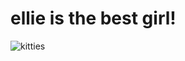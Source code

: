 # ellie is the best girl!
![kitties](https://preview.redd.it/5l9114ro4jc01.jpg?auto=webp&s=93d7980635accc2bd1b4e70f304cd75be49d2101)

